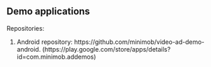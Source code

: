 <h2>Demo applications</h2>

<p>Repositories:</p>
<ol>
    <li>
    Android repository: https://github.com/minimob/video-ad-demo-android.
    (https://play.google.com/store/apps/details?id=com.minimob.addemos)
    </li>
    <!--<li>Unity repository: https://github.com/minimob/video-ad-serving-unity</li>-->
</ol>

